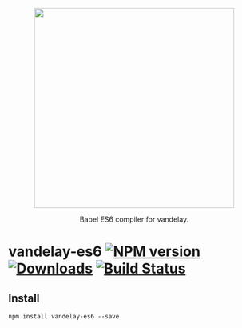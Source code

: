 <p align='center'>
  <img src='https://user-images.githubusercontent.com/425716/40067683-bddc82ee-5834-11e8-8dc9-8b6ad5d149f5.png' width='400'/>
  <p align='center'>Babel ES6 compiler for vandelay.</p>
</p>

# vandelay-es6 [![NPM version][npm-image]][npm-url] [![Downloads][downloads-image]][npm-url] [![Build Status][travis-image]][travis-url]


## Install

```
npm install vandelay-es6 --save
```

[downloads-image]: http://img.shields.io/npm/dm/vandelay-es6.svg
[npm-url]: https://npmjs.org/package/vandelay-es6
[npm-image]: http://img.shields.io/npm/v/vandelay-es6.svg

[travis-url]: https://travis-ci.org/staeco/vandelay-es6
[travis-image]: https://travis-ci.org/staeco/vandelay-es6.png?branch=master
